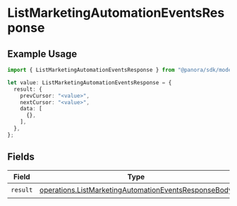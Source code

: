 # ListMarketingAutomationEventsResponse

## Example Usage

```typescript
import { ListMarketingAutomationEventsResponse } from "@panora/sdk/models/operations";

let value: ListMarketingAutomationEventsResponse = {
  result: {
    prevCursor: "<value>",
    nextCursor: "<value>",
    data: [
      {},
    ],
  },
};
```

## Fields

| Field                                                                                                                        | Type                                                                                                                         | Required                                                                                                                     | Description                                                                                                                  |
| ---------------------------------------------------------------------------------------------------------------------------- | ---------------------------------------------------------------------------------------------------------------------------- | ---------------------------------------------------------------------------------------------------------------------------- | ---------------------------------------------------------------------------------------------------------------------------- |
| `result`                                                                                                                     | [operations.ListMarketingAutomationEventsResponseBody](../../models/operations/listmarketingautomationeventsresponsebody.md) | :heavy_check_mark:                                                                                                           | N/A                                                                                                                          |